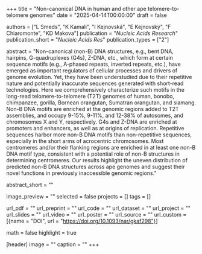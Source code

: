 +++
title = "Non-canonical DNA in human and other ape telomere-to-telomere genomes"
date = "2025-04-14T00:00:00"
draft = false

authors = ["L Smeds", "K Kamali", "I Kejnovská", "E Kejnovský", "F Chiaromonte", "KD Makova"]
publication = "_Nucleic Acids Research_"
publication_short = "_Nucleic Acids Res_"
publication_types = ["2"]

abstract = "Non-canonical (non-B) DNA structures, e.g., bent DNA, hairpins, G-quadruplexes (G4s), Z-DNA, etc., which form at certain sequence motifs (e.g., A-phased repeats, inverted repeats, etc.), have emerged as important regulators of cellular processes and drivers of genome evolution. Yet, they have been understudied due to their repetitive nature and potentially inaccurate sequences generated with short-read technologies. Here we comprehensively characterize such motifs in the long-read telomere-to-telomere (T2T) genomes of human, bonobo, chimpanzee, gorilla, Bornean orangutan, Sumatran orangutan, and siamang. Non-B DNA motifs are enriched at the genomic regions added to T2T assemblies, and occupy 9-15%, 9-11%, and 12-38% of autosomes, and chromosomes X and Y, respectively. G4s and Z-DNA are enriched at promoters and enhancers, as well as at origins of replication. Repetitive sequences harbor more non-B DNA motifs than non-repetitive sequences, especially in the short arms of acrocentric chromosomes. Most centromeres and/or their flanking regions are enriched in at least one non-B DNA motif type, consistent with a potential role of non-B structures in determining centromeres. Our results highlight the uneven distribution of predicted non-B DNA structures across ape genomes and suggest their novel functions in previously inaccessible genomic regions."

abstract_short = ""

image_preview = ""
selected = false
projects = []
tags = []

url_pdf = ""
url_preprint = ""
url_code = ""
url_dataset = ""
url_project = ""
url_slides = ""
url_video = ""
url_poster = ""
url_source = ""
url_custom = [{name = "DOI", url = "https://doi.org/10.1093/nar/gkaf298"}]

math = false
highlight = true

[header]
image = ""
caption = ""
+++
